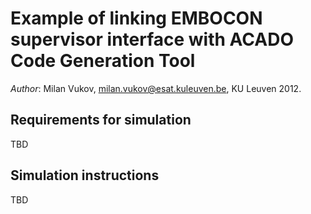 Example of linking EMBOCON supervisor interface with ACADO Code Generation Tool
=======================================================================

*Author*: Milan Vukov, milan.vukov@esat.kuleuven.be, KU Leuven 2012.

## Requirements for simulation

TBD

## Simulation instructions

TBD
